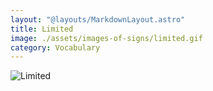 ```yaml
---
layout: "@layouts/MarkdownLayout.astro"
title: Limited
image: ./assets/images-of-signs/limited.gif
category: Vocabulary
---
```


![Limited](@signs/limited.gif)
